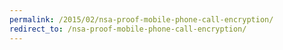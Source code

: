 ```yaml
---
permalink: /2015/02/nsa-proof-mobile-phone-call-encryption/
redirect_to: /nsa-proof-mobile-phone-call-encryption/
---
```

